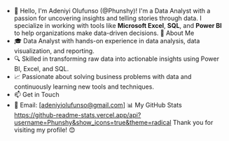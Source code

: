 - 👋 Hello, I'm Adeniyi Olufunso (@Phunshy)! I'm a Data Analyst with a passion for uncovering insights and telling stories through data. I specialize in working with tools like **Microsoft Excel**, **SQL**, and **Power BI** to help organizations make data-driven decisions.
💼 About Me
- 🎓 Data Analyst with hands-on experience in data analysis, data visualization, and reporting.
- 🔍 Skilled in transforming raw data into actionable insights using Power BI, Excel, and SQL.
- 📈 Passionate about solving business problems with data and continuously learning new tools and techniques.
-  📫 Get in Touch
- 📧 Email: [adeniyiolufunso@gmail.com]
  📊 My GitHub Stats
    https://github-readme-stats.vercel.app/api?username=Phunshy&show_icons=true&theme=radical
Thank you for visiting my profile! 😊

<!---
Phunshy/Phunshy is a ✨ special ✨ repository because its `README.md` (this file) appears on your GitHub profile.
You can click the Preview link to take a look at your changes.
--->
